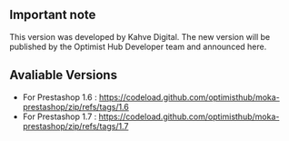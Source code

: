 ## Important note  

This version was developed by Kahve Digital. The new version will be published by the Optimist Hub Developer team and announced here.

## Avaliable Versions 

- For Prestashop 1.6 : https://codeload.github.com/optimisthub/moka-prestashop/zip/refs/tags/1.6
- For Prestashop 1.7 : https://codeload.github.com/optimisthub/moka-prestashop/zip/refs/tags/1.7
